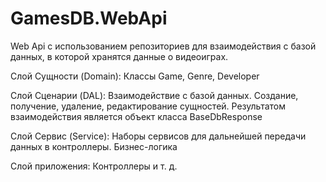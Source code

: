 # GamesDB.WebApi

Web Api с использованием репозиториев для взаимодействия с базой данных, в которой хранятся данные о видеоиграх.

Слой Сущности (Domain):
Классы Game, Genre, Developer

Слой Сценарии (DAL):
Взаимодействие с базой данных.
Создание, получение, удаление, редактирование сущностей.
Результатом взаимодействия является объект класса BaseDbResponse

Слой Сервис (Service):
Наборы сервисов для дальнейшей передачи данных в контроллеры.
Бизнес-логика

Слой приложения:
Контроллеры и т. д.
